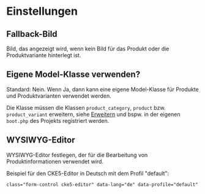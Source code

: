 # Einstellungen

## Fallback-Bild

Bild, das angezeigt wird, wenn kein Bild für das Produkt oder die Produktvariante hinterlegt ist.

## Eigene Model-Klasse verwenden?

Standard: Nein. Wenn Ja, dann kann eine eigene Model-Klasse für Produkte und Produktvarianten verwendet werden.

Die Klasse müssen die Klassen `product_category`, `product` bzw. `product_variant` erweitern, siehe [Erweitern](07_erweitern.md) und bspw. in der eigenen `boot.php` des Projekts registriert werden.

## WYSIWYG-Editor

WYSIWYG-Editor festlegen, der für die Bearbeitung von Produktinformationen verwendet wird.

Beispiel für den CKE5-Editor in Deutsch mit dem Profil "default":

```html
class="form-control cke5-editor" data-lang="de" data-profile="default"
```
